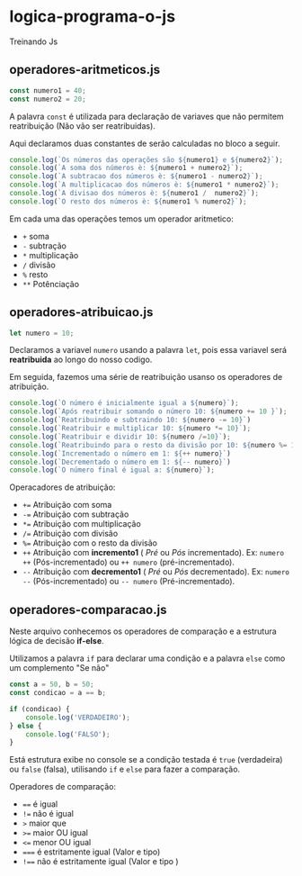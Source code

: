 # logica-programa-o-js
Treinando Js

## operadores-aritmeticos.js

~~~js
const numero1 = 40;
const numero2 = 20;
~~~


A palavra `const` é utilizada para declaração de variaves que não permitem reatribuição (Não vão ser reatribuidas).

Aqui declaramos duas constantes de serão calculadas no bloco a seguir. 

~~~js
console.log(`Os números das operações são ${numero1} e ${numero2}`);
console.log(`A soma dos números è: ${numero1 + numero2}`);
console.log(`A subtracao dos números è: ${numero1 - numero2}`);
console.log(`A multiplicacao dos números è: ${numero1 * numero2}`);
console.log(`A divisao dos números è: ${numero1 /  numero2}`);
console.log(`O resto dos números è: ${numero1 % numero2}`);
~~~


Em cada uma das operações temos um operador aritmetico:

* `+` soma
* `-` subtração
* `*` multiplicação
* `/` divisão
* `%` resto
* `**` Potênciação

## operadores-atribuicao.js

~~~js
let numero = 10;
~~~

Declaramos a variavel `numero` usando a palavra `let`, pois essa variavel será **reatribuida** ao longo do nosso codigo.

Em seguida, fazemos uma série de reatribuição usanso os operadores de atribuição.

~~~js
console.log(`O número é inicialmente igual a ${numero}`);
console.log(`Após reatribuir somando o número 10: ${numero += 10 }`);
console.log(`Reatribuindo e subtraindo 10: ${numero -= 10}`)
console.log(`Reatribuir e multiplicar 10: ${numero *= 10}`);
console.log(`Reatribuir e dividir 10: ${numero /=10}`);
console.log(`Reatribuindo para o resto da divisão por 10: ${numero %= 10}`);
console.log(`Incrementado o número em 1: ${++ numero}`)
console.log(`Decrementado o número em 1: ${-- numero}`)
console.log(`O número final é igual a: ${numero}`);
~~~

Operacadores de atribuição:

* `+=` Atribuição com soma
* `-=` Atribuição com subtração 
* `*=` Atribuição com multiplicação 
* `/=` Atribuição com divisão 
* `%=` Atribuição com o resto da divisão 
* `++` Atribuição com **incremento1**  ( *Pré* ou *Pós* incrementado). Ex: `numero ++` (Pós-incrementado) ou `++ numero` (pré-incrementado).
* `--` Atribuição com **decremento1**  ( *Pré* ou *Pós* decrementado). Ex: `numero --` (Pós-incrementado) ou `-- numero` (Pré-incrementado).


## operadores-comparacao.js

Neste arquivo conhecemos os operadores de comparação e a estrutura lógica de decisão **if-else**.

Utilizamos a palavra `if` para declarar uma condição e a palavra `else` como um complemento "Se não"

~~~js
const a = 50, b = 50;
const condicao = a == b;

if (condicao) {
    console.log('VERDADEIRO');
} else {
    console.log('FALSO');
}
~~~

Está estrutura exibe no console se a condição testada é `true` (verdadeira) ou `false` (falsa), utilisando `if` e `else` para fazer a comparação.


Operadores de comparação:

* `==`  é igual
* `!=`  não é igual  
* `>`   maior que  
* `>=`  maior OU igual 
* `<=`  menor OU igual
* `===` é estritamente igual (Valor e tipo)
* `!==` não é estritamente igual (Valor e tipo )


